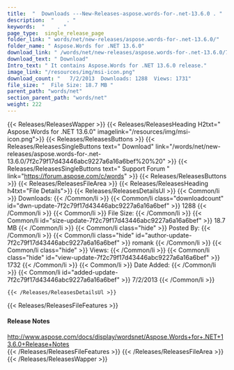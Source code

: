 ```yaml
---
title:  "  Downloads ---New-Releases-aspose.words-for-.net-13.6.0 . " 
description:  "    . " 
keywords:  "    . " 
page_type:  single_release_page
folder_link: " words/net/new-releases/aspose.words-for-.net-13.6.0/"
folder_name: " Aspose.Words for .NET 13.6.0"
download_link: " /words/net/new-releases/aspose.words-for-.net-13.6.0/7f2c79f17d43446abc9227a6a16a6bef"
download_text: " Download"
Intro_text: " It contains Aspose.Words for .NET 13.6.0 release."
image_link: "/resources/img/msi-icon.png"
download_count: "   7/2/2013  Downloads: 1288  Views: 1731"
file_size: "  File Size: 18.7 MB "
parent_path: "words/net"
section_parent_path: "words/net"
weight: 222 
---
```


{{< Releases/ReleasesWapper >}}
  {{< Releases/ReleasesHeading H2txt=" Aspose.Words for .NET 13.6.0" imagelink="/resources/img/msi-icon.png">}}
  {{< Releases/ReleasesButtons >}}
    {{< Releases/ReleasesSingleButtons text=" Download" link="/words/net/new-releases/aspose.words-for-.net-13.6.0/7f2c79f17d43446abc9227a6a16a6bef%20%20" >}}
    {{< Releases/ReleasesSingleButtons text=" Support Forum " link="https://forum.aspose.com/c/words" >}}
  {{< Releases/ReleasesButtons >}}
  {{< Releases/ReleasesFileArea >}}
    {{< Releases/ReleasesHeading h4txt="File Details">}}
    {{< Releases/ReleasesDetailsUl >}}
            {{< Common/li  >}} Downloads: {{< /Common/li >}} 
      {{< Common/li class="downloadcount" id="dwn-update-7f2c79f17d43446abc9227a6a16a6bef" >}} 1288 {{< /Common/li >}} 
      {{< Common/li  >}} File Size: {{< /Common/li >}} 
      {{< Common/li id="size-update-7f2c79f17d43446abc9227a6a16a6bef" >}} 18.7 MB {{< /Common/li >}} 
      {{< Common/li  class="hide" >}} Posted By: {{< /Common/li >}} 
      {{< Common/li class="hide" id="author-update-7f2c79f17d43446abc9227a6a16a6bef" >}} romank {{< /Common/li >}} 
      {{< Common/li class="hide"  >}} Views: {{< /Common/li >}} 
      {{< Common/li class="hide" id="view-update-7f2c79f17d43446abc9227a6a16a6bef" >}} 1732 {{< /Common/li >}} 
      {{< Common/li  >}} Date Added: {{< /Common/li >}} 
      {{< Common/li id="added-update-7f2c79f17d43446abc9227a6a16a6bef" >}} 7/2/2013 {{< /Common/li >}} 

    {{< /Releases/ReleasesDetailsUl >}}

  {{< Releases/ReleasesFileFeatures >}}
      <h4>Release Notes</h4><div><a href="http://www.aspose.com/docs/display/wordsnet/Aspose.Words+for+.NET+13.6.0+Release+Notes">http://www.aspose.com/docs/display/wordsnet/Aspose.Words+for+.NET+13.6.0+Release+Notes</a></div>
  {{< /Releases/ReleasesFileFeatures >}}
 {{< /Releases/ReleasesFileArea >}}
{{< /Releases/ReleasesWapper >}}


